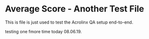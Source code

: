 # Average Score - Another Test File

This is file is just used to test the Acrolinx QA setup end-to-end.

testing one fmore time today 08.06.19.
